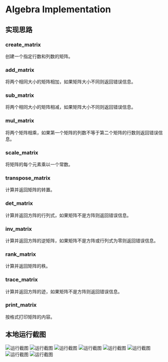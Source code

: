 # Algebra Implementation

## 实现思路

### create_matrix
创建一个指定行数和列数的矩阵。

### add_matrix
将两个相同大小的矩阵相加，如果矩阵大小不同则返回错误信息。

### sub_matrix
将两个相同大小的矩阵相减，如果矩阵大小不同则返回错误信息。

### mul_matrix
将两个矩阵相乘，如果第一个矩阵的列数不等于第二个矩阵的行数则返回错误信息。

### scale_matrix
将矩阵的每个元素乘以一个常数。

### transpose_matrix
计算并返回矩阵的转置。

### det_matrix
计算并返回方阵的行列式，如果矩阵不是方阵则返回错误信息。

### inv_matrix
计算并返回方阵的逆矩阵，如果矩阵不是方阵或行列式为零则返回错误信息。

### rank_matrix
计算并返回矩阵的秩。

### trace_matrix
计算并返回方阵的迹，如果矩阵不是方阵则返回错误信息。

### print_matrix
按格式打印矩阵的内容。

## 本地运行截图
![运行截图](img/screenshot.png)
![运行截图](img/1.png)
![运行截图](img/2.png)
![运行截图](img/3.png)
![运行截图](img/4.png)
![运行截图](img/5.png)
![运行截图](img/6.png)
![运行截图](img/7.png)

